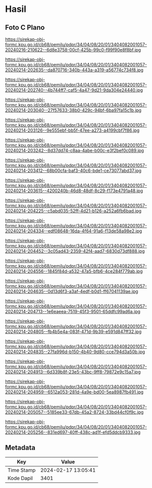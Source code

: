 # Hasil

## Foto C Plano

https://sirekap-obj-formc.kpu.go.id/cb68/pemilu/pdpr/34/04/08/20/01/3404082001057-20240216-210622--6d8e3758-00cf-425b-99c0-f99f90e8f8bf.jpg

https://sirekap-obj-formc.kpu.go.id/cb68/pemilu/pdpr/34/04/08/20/01/3404082001057-20240214-202635--da870716-340b-443a-a319-a56774c734f8.jpg

https://sirekap-obj-formc.kpu.go.id/cb68/pemilu/pdpr/34/04/08/20/01/3404082001057-20240214-202740--4b744ff7-caf5-4a47-9d21-9da304e24440.jpg

https://sirekap-obj-formc.kpu.go.id/cb68/pemilu/pdpr/34/04/08/20/01/3404082001057-20240214-203040--27f57633-38b0-429c-94bf-6ba97fa15c1b.jpg

https://sirekap-obj-formc.kpu.go.id/cb68/pemilu/pdpr/34/04/08/20/01/3404082001057-20240214-203126--9e555ebf-bb5f-47ee-a273-a4199cbf7f86.jpg

https://sirekap-obj-formc.kpu.go.id/cb68/pemilu/pdpr/34/04/08/20/01/3404082001057-20240214-203242--8d37dd74-c8aa-4abe-b00c-e3f2bef0c089.jpg

https://sirekap-obj-formc.kpu.go.id/cb68/pemilu/pdpr/34/04/08/20/01/3404082001057-20240214-203412--68b00cfa-baf3-40c6-bde1-ce73077abd37.jpg

https://sirekap-obj-formc.kpu.go.id/cb68/pemilu/pdpr/34/04/08/20/01/3404082001057-20240214-203615--4200240b-46d8-48df-8c29-f173e4791a48.jpg

https://sirekap-obj-formc.kpu.go.id/cb68/pemilu/pdpr/34/04/08/20/01/3404082001057-20240214-204225--c5abd035-52ff-4d21-b126-a252a6fb6bad.jpg

https://sirekap-obj-formc.kpu.go.id/cb68/pemilu/pdpr/34/04/08/20/01/3404082001057-20240214-204334--edf08648-16da-4f64-91a6-f13de58a98e2.jpg

https://sirekap-obj-formc.kpu.go.id/cb68/pemilu/pdpr/34/04/08/20/01/3404082001057-20240214-204452--3c05ad43-2359-42f4-aad7-6830d73df888.jpg

https://sirekap-obj-formc.kpu.go.id/cb68/pemilu/pdpr/34/04/08/20/01/3404082001057-20240214-204556--1845f84d-a532-47a5-bfb6-4ce284f779ab.jpg

https://sirekap-obj-formc.kpu.go.id/cb68/pemilu/pdpr/34/04/08/20/01/3404082001057-20240214-204635--0d13d6f3-a3af-4edf-b0d1-ff67041139ae.jpg

https://sirekap-obj-formc.kpu.go.id/cb68/pemilu/pdpr/34/04/08/20/01/3404082001057-20240214-204713--1e6eaeea-7519-45f3-9501-65ddfc99ad6a.jpg

https://sirekap-obj-formc.kpu.go.id/cb68/pemilu/pdpr/34/04/08/20/01/3404082001057-20240214-204805--fb4b5e4a-083f-471d-9b39-e591d847ff32.jpg

https://sirekap-obj-formc.kpu.go.id/cb68/pemilu/pdpr/34/04/08/20/01/3404082001057-20240214-204835--27fa996d-b150-4b40-9d80-cce794d3a50b.jpg

https://sirekap-obj-formc.kpu.go.id/cb68/pemilu/pdpr/34/04/08/20/01/3404082001057-20240214-204913--6d339b8f-23e5-43bc-9ff8-79872e9c15a7.jpg

https://sirekap-obj-formc.kpu.go.id/cb68/pemilu/pdpr/34/04/08/20/01/3404082001057-20240214-204959--6512a053-281d-4a9e-bd00-5ea8987fb491.jpg

https://sirekap-obj-formc.kpu.go.id/cb68/pemilu/pdpr/34/04/08/20/01/3404082001057-20240214-205057--5185ee33-67db-45a2-8724-33bd44cf0f9c.jpg

https://sirekap-obj-formc.kpu.go.id/cb68/pemilu/pdpr/34/04/08/20/01/3404082001057-20240214-205256--831ed697-40ff-438c-ad1f-efd5ddcb9333.jpg


## Metadata

| Key        | Value               |
| ---------- | ------------------- |
| Time Stamp | 2024-02-17 13:05:41 |
| Kode Dapil | 3401                |




